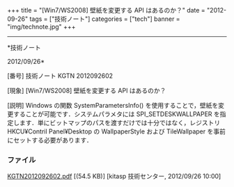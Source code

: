 ﻿+++
title = "[Win7/WS2008] 壁紙を変更する API はあるのか？"
date = "2012-09-26"
tags = ["技術ノート"]
categories = ["tech"]
banner = "img/technote.jpg"
+++

-----------------------------------------------------------------------------------------------------------------------------

*技術ノート

2012/09/26*


[番号]
技術ノート KGTN 2012092602

[現象]
[Win7/WS2008] 壁紙を変更する API はあるのか？

[説明]
Windows の関数 SystemParametersInfo()
を使用することで，壁紙を変更することが可能です．システムパラメタには
SPI_SETDESKWALLPAPER
を指定します．単にビットマップのパスを渡すだけでは十分ではなく，レジストリ
HKCU¥Contril Panel¥Desktop の WallpaperStyle および TileWallpaper
を事前にセットする必要があります．


### ファイル

 
 


[KGTN2012092602.pdf](http://techreport.kitasp.net/attachments/download/1008/KGTN2012092602.pdf)
 [(54.5 KB)] [kitasp 技術センター, 2012/09/26
10:00]


 


 


